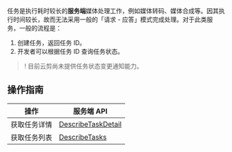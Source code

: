 任务是执行耗时较长的**服务端**媒体处理工作，例如媒体转码、媒体合成等。因其执行时间较长，故而无法采用一般的「请求 - 应答」模式完成处理。对于此类服务，一般的流程是：
 
1. 创建任务，返回任务 ID。
2. 开发者可以根据任务 ID 查询任务状态。

>! 目前云剪尚未提供任务状态变更通知能力。

<!-- **任务**指剪辑操作时对视频进行处理的过程，目前任务有两种类型的任务，分别是预处理任务和导出视频编辑项目任务。任务的结果分为成功与失败，成功包含具体处理的输出结果，失败则包含失败的原因。

## 任务类型
- **预处理任务**：导入项目中的素材，并不是所有类型的素材都能在云剪编辑页面中直接使用，若不能直接使用的素材需要进行预处理，转换成可编辑的格式，具体请参见：[导入项目素材](/document/product/1156/40352)。
- **导出视频编辑项目任务**：用户在视频编辑项目中完成编辑工作后，将项目中的编辑数据合成为最终视频。这个导出的任务相对比较耗时，需要异步处理，具体请参见：[导出视频编辑项目](/document/product/1156/40353)。 -->

## 操作指南
| 操作         | 服务端 API                         | 
| ------------ | --------------------------------------------------------------------------- |
| 获取任务详情 | [DescribeTaskDetail](https://cloud.tencent.com/document/product/1156/40359) | 
| 获取任务列表 | [DescribeTasks](https://cloud.tencent.com/document/product/1156/40358)      | 
